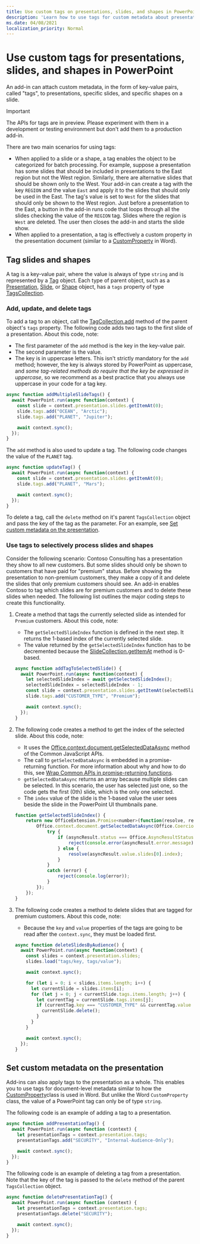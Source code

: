 ```yaml
---
title: Use custom tags on presentations, slides, and shapes in PowerPoint
description: 'Learn how to use tags for custom metadata about presentations, slides, and shapes.'
ms.date: 04/08/2021
localization_priority: Normal
---
```


# Use custom tags for presentations, slides, and shapes in PowerPoint

An add-in can attach custom metadata, in the form of key-value pairs, called "tags", to presentations, specific slides, and specific shapes on a slide.

> [!IMPORTANT]
> The APIs for tags are in preview. Please experiment with them in a development or testing environment but don't add them to a production add-in.

There are two main scenarios for using tags:

- When applied to a slide or a shape, a tag enables the object to be categorized for batch processing. For example, suppose a presentation has some slides that should be included in presentations to the East region but not the West region. Similarly, there are alternative slides that should be shown only to the West. Your add-in can create a tag with the key `REGION` and the value `East` and apply it to the slides that should only be used in the East. The tag's value is set to `West` for the slides that should only be shown to the West region. Just before a presentation to the East, a button in the add-in runs code that loops through all the slides checking the value of the `REGION` tag. Slides where the region is `West` are deleted. The user then closes the add-in and starts the slide show.
- When applied to a presentation, a tag is effectively a custom property in the presentation document (similar to a [CustomProperty](/javascript/api/word/word.customproperty) in Word).

## Tag slides and shapes

A tag is a key-value pair, where the value is always of type `string` and is represented by a [Tag](/javascript/api/powerpoint/powerpoint.tag) object. Each type of parent object, such as a [Presentation](/javascript/api/powerpoint/powerpoint.presentation), [Slide](/javascript/api/powerpoint/powerpoint.slide), or [Shape](/javascript/api/powerpoint/powerpoint.shape) object, has a `tags` property of type [TagsCollection](/javascript/api/powerpoint/powerpoint.tagcollection).

### Add, update, and delete tags

To add a tag to an object, call the [TagCollection.add](/javascript/api/powerpoint/powerpoint.tagcollection#add_key__value_) method of the parent object's `tags` property. The following code adds two tags to the first slide of a presentation. About this code, note:

- The first parameter of the `add` method is the key in the key-value pair. 
- The second parameter is the value.
- The key is in uppercase letters. This isn't strictly mandatory for the `add` method; however, the key is always stored by PowerPoint as uppercase, and *some tag-related methods do require that the key be expressed in uppercase*, so we recommend as a best practice that you always use uppercase in your code for a tag key.

```javascript
async function addMultipleSlideTags() {
  await PowerPoint.run(async function(context) {
    const slide = context.presentation.slides.getItemAt(0);
    slide.tags.add("OCEAN", "Arctic");
    slide.tags.add("PLANET", "Jupiter");

    await context.sync();
  });
}
```

The `add` method is also used to update a tag. The following code changes the value of the `PLANET` tag.

```javascript
async function updateTag() {
  await PowerPoint.run(async function(context) {
    const slide = context.presentation.slides.getItemAt(0);
    slide.tags.add("PLANET", "Mars");

    await context.sync();
  });
}
```

To delete a tag, call the `delete` method on it's parent `TagsCollection` object and pass the key of the tag as the parameter. For an example, see [Set custom metadata on the presentation](#set-custom-metadata-on-the-presentation).

### Use tags to selectively process slides and shapes

Consider the following scenario: Contoso Consulting has a presentation they show to all new customers. But some slides should only be shown to customers that have paid for "premium" status. Before showing the presentation to non-premium customers, they make a copy of it and delete the slides that only premium customers should see. An add-in enables Contoso to tag which slides are for premium customers and to delete these slides when needed. The following list outlines the major coding steps to create this functionality.

1. Create a method that tags the currently selected slide as intended for `Premium` customers. About this code, note:

    - The `getSelectedSlideIndex` function is defined in the next step. It returns the 1-based index of the currently selected slide.
    - The value returned by the `getSelectedSlideIndex` function has to be decremented because the [SlideCollection.getItemAt](/javascript/api/powerpoint/powerpoint.slidecollection#getItemAt_index_) method is 0-based.

    ```javascript
    async function addTagToSelectedSlide() {
      await PowerPoint.run(async function(context) {
        let selectedSlideIndex = await getSelectedSlideIndex();
        selectedSlideIndex = selectedSlideIndex - 1;
        const slide = context.presentation.slides.getItemAt(selectedSlideIndex);
        slide.tags.add("CUSTOMER_TYPE", "Premium");
    
        await context.sync();
      });
    }
    ```

2. The following code creates a method to get the index of the selected slide. About this code, note:

    - It uses the [Office.context.document.getSelectedDataAsync](/javascript/api/office/office.document#getSelectedDataAsync_coercionType__callback_) method of the Common JavaScript APIs.
    - The call to `getSelectedDataAsync` is embedded in a promise-returning function. For more information about why and how to do this, see [Wrap Common APIs in promise-returning functions](../develop/asynchronous-programming-in-office-add-ins.md#wrap-common-apis-in-promise-returning-functions).
    - `getSelectedDataAsync` returns an array because multiple slides can be selected. In this scenario, the user has selected just one, so the code gets the first (0th) slide, which is the only one selected.
    - The `index` value of the slide is the 1-based value the user sees beside the slide in the PowerPoint UI thumbnails pane.

    ```javascript
    function getSelectedSlideIndex() {
        return new OfficeExtension.Promise<number>(function(resolve, reject) {
            Office.context.document.getSelectedDataAsync(Office.CoercionType.SlideRange, function(asyncResult) {
                try {
                    if (asyncResult.status === Office.AsyncResultStatus.Failed) {
                        reject(console.error(asyncResult.error.message));
                    } else {
                        resolve(asyncResult.value.slides[0].index);
                    }
                } 
                catch (error) {
                    reject(console.log(error));
                }
            });
        });
    }
    ```

3. The following code creates a method to delete slides that are tagged for premium customers. About this code, note:

    - Because the `key` and `value` properties of the tags are going to be read after the `context.sync`, they must be loaded first.

    ```javascript
    async function deleteSlidesByAudience() {
      await PowerPoint.run(async function(context) {
        const slides = context.presentation.slides;
        slides.load("tags/key, tags/value");
    
        await context.sync();
    
        for (let i = 0; i < slides.items.length; i++) {
          let currentSlide = slides.items[i];
          for (let j = 0; j < currentSlide.tags.items.length; j++) {
            let currentTag = currentSlide.tags.items[j];
            if (currentTag.key === "CUSTOMER_TYPE" && currentTag.value === "Premium") {
              currentSlide.delete();
            }
          }
        }
    
        await context.sync();
      });
    }
    ```

## Set custom metadata on the presentation

Add-ins can also apply tags to the presentation as a whole. This enables you to use tags for document-level metadata similar to how the [CustomProperty](/javascript/api/word/word.customproperty)class is used in Word. But unlike the Word `CustomProperty` class, the value of a PowerPoint tag can only be of type `string`.

The following code is an example of adding a tag to a presentation. 

```javascript
async function addPresentationTag() {
  await PowerPoint.run(async function (context) {
    let presentationTags = context.presentation.tags;
    presentationTags.add("SECURITY", "Internal-Audience-Only");

    await context.sync();
  });
}
```

The following code is an example of deleting a tag from a presentation. Note that the key of the tag is passed to the `delete` method of the parent `TagsCollection` object.

```javascript
async function deletePresentationTag() {
  await PowerPoint.run(async function (context) {
    let presentationTags = context.presentation.tags;
    presentationTags.delete("SECURITY");

    await context.sync();
  });
}
```
